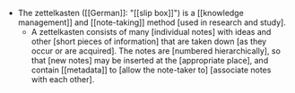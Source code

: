- The zettelkasten ([[German]]: "[[slip box]]") is a [[knowledge management]] and [[note-taking]] method [used in research and study].
    - A zettelkasten consists of many [individual notes] with ideas and other [short pieces of information] that are taken down [as they occur or are acquired]. The notes are [numbered hierarchically], so that [new notes] may be inserted at the [appropriate place], and contain [[metadata]] to [allow the note-taker to] [associate notes with each other]. 
